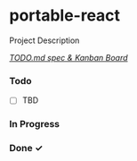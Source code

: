# portable-react

Project Description

<em>[TODO.md spec & Kanban Board](https://bit.ly/3fCwKfM)</em>

### Todo

- [ ] TBD

### In Progress

### Done ✓

